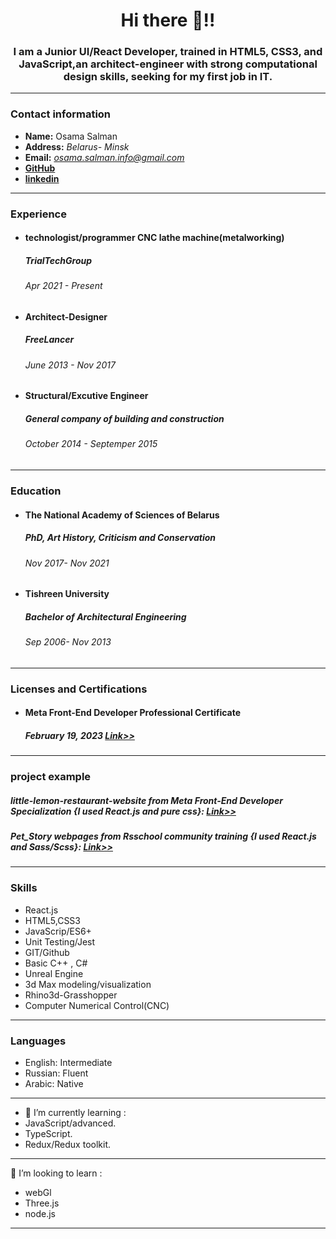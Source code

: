 
<h1 align="center">Hi there 👋!! </h1>


<h3 align="center">I am a Junior UI/React Developer, trained in HTML5, CSS3, and JavaScript,an architect-engineer with strong computational design skills, seeking for my first job in IT.</h3>

---

### **Contact information**
- **Name:** Osama Salman
- **Address:** _Belarus- Minsk_
- **Email:** *osama.salman.info@gmail.com*
- [**GitHub**](https://github.com/Osama-arch)
- [**linkedin**](https://www.linkedin.com/in/osama-salman-577926166) 


---


### **Experience**

- #### technologist/programmer CNC lathe machine(metalworking)

  ##### TrialTechGroup

  ###### Apr 2021 - Present

- #### Architect-Designer

  ##### FreeLancer

  ###### June 2013 - Nov 2017

- #### Structural/Excutive Engineer

  ##### General company of building and construction

  ###### October 2014 - Septemper 2015

---

### **Education**

- #### The National Academy of Sciences of Belarus

  ##### PhD, Art History, Criticism and Conservation

  ###### Nov 2017- Nov 2021

- #### Tishreen University

  ##### Bachelor of Architectural Engineering

  ###### Sep 2006- Nov 2013

---

### **Licenses and Certifications**

- #### Meta Front-End Developer Professional Certificate

  ##### February 19, 2023 [Link>>](https://coursera.org/share/3abc18924460c2af8dd2c0e21e00f71a)

---
### **project example**
##### little-lemon-restaurant-website from Meta Front-End Developer Specialization {I used React.js and pure css}: [Link>>](https://osama-arch.github.io/LIttle_lemon_React/)
##### Pet_Story webpages from Rsschool community training {I used React.js and Sass/Scss}: [Link>>](https://osama-arch.github.io/petStory/)
----------

### **Skills**

- React.js 
- HTML5,CSS3
- JavaScrip/ES6+
- Unit Testing/Jest
- GIT/Github
- Basic C++ , C#
- Unreal Engine
- 3d Max modeling/visualization
- Rhino3d-Grasshopper
- Computer Numerical Control(CNC)

---

### **Languages**
- English: Intermediate
- Russian: Fluent
- Arabic: Native
---
- 🌱 I’m currently learning :
- JavaScript/advanced.
- TypeScript.
- Redux/Redux toolkit.
---
👯 I’m looking to learn :
- webGl
- Three.js
- node.js
---
<!--
**Osama-arch/Osama-arch** is a ✨ _special_ ✨ repository because its `README.md` (this file) appears on your GitHub profile.

Here are some ideas to get you started:

- 🔭 I’m currently working on ...
- 🌱 I’m currently learning ...
- 👯 I’m looking to collaborate on ...
- 🤔 I’m looking for help with ...
- 💬 Ask me about ...
- 📫 How to reach me: ...
- 😄 Pronouns: ...
- ⚡ Fun fact: ...
-->
